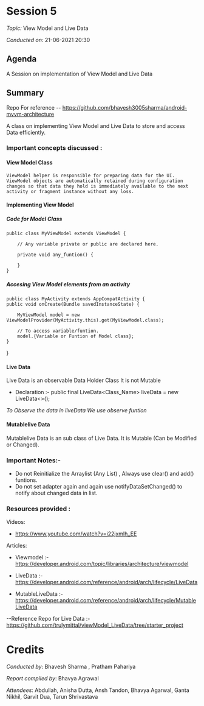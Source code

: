 # Session 5

_Topic:_ View Model and Live Data

_Conducted on:_ 21-06-2021 20:30

## Agenda

A Session on implementation of View Model and Live Data

## Summary

Repo For reference -- https://github.com/bhavesh3005sharma/android-mvvm-architecture

A class on implementing View Model and Live Data to store and access Data efficiently.

### Important concepts discussed :

#### View Model Class

    ViewModel helper is responsible for preparing data for the UI. ViewModel objects are automatically retained during configuration changes so that data they hold is immediately available to the next activity or fragment instance without any loss.

#### Implementing View Model

##### Code for Model Class

    public class MyViewModel extends ViewModel {

        // Any variable private or public are declared here.

        private void any_funtion() {

        }
    }

##### Accesing View Model elements from an activity

    public class MyActivity extends AppCompatActivity {
    public void onCreate(Bundle savedInstanceState) {

        MyViewModel model = new ViewModelProvider(MyActivity.this).get(MyViewModel.class);

        // To access variable/funtion.
        model.{Variable or Funtion of Model class};
    }

}

#### Live Data

Live Data is an observable Data Holder Class
It is not Mutable

- Declaration :-
  public final LiveData<Class_Name> liveData = new LiveData<>();

_To Observe the data in liveData We use observe funtion_

#### Mutablelive Data

Mutablelive Data is an sub class of Live Data.
It is Mutable (Can be Modified or Changed).

### Important Notes:-

- Do not Reinitialize the Arraylist (Any List) , Always use clear() and add() funtions.
- Do not set adapter again and again use notifyDataSetChanged() to notify about changed data in list.

### Resources provided :

Videos:

- https://www.youtube.com/watch?v=i22jxmIh_EE

Articles:

- Viewmodel :- https://developer.android.com/topic/libraries/architecture/viewmodel

- LiveData :- https://developer.android.com/reference/android/arch/lifecycle/LiveData

- MutableLiveData :- https://developer.android.com/reference/android/arch/lifecycle/MutableLiveData

--Reference Repo for Live Data :-
https://github.com/trulymittal/viewModel_LiveData/tree/starter_project

# Credits

_Conducted by_: Bhavesh Sharma , Pratham Pahariya

_Report compiled by_: Bhavya Agrawal

_Attendees_: Abdullah, Anisha Dutta, Ansh Tandon, Bhavya Agarwal, Ganta Nikhil, Garvit Dua, Tarun Shrivastava
